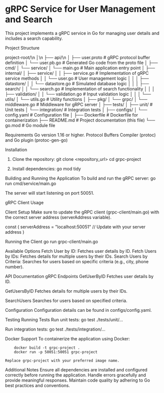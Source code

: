 # gRPC Service for User Management and Search

This project implements a gRPC service in Go for managing user details and includes a search capability.


Project Structure

project-root/\n
│\n
├── api/\n
│ ├── user.proto # gRPC protocol buffer definition
│ └── user.pb.go # Generated Go code from the proto file
│
├── cmd/
│ └── service/
│ └── main.go # Main application entry point
│
├── internal/
│ ├── service/
│ │ ├── service.go # Implementation of gRPC service methods
│ │ └── user.go # User management logic
│ │
│ ├── datastore/
│ │ └── datastore.go # Simulated database logic
│ │
│ ├── search/
│ │ └── search.go # Implementation of search functionality
│ │
│ ├── validation/
│ │ └── validation.go # Input validation logic
│ │
│ └── utils/
│ └── utils.go # Utility functions
│
├── pkg/
│ └── grpc/
│ └── middleware.go # Middleware for gRPC server
│
├── tests/
│ ├── unit/ # Unit tests
│ └── integration/ # Integration tests
│
├── configs/
│ └── config.yaml # Configuration file
│
├── Dockerfile # Dockerfile for containerization
├── README.md # Project documentation (this file)
└── go.mod # Go module file


Requirements
 Go version 1.16 or higher.
 Protocol Buffers Compiler (protoc) and Go plugin (protoc-gen-go)


Installation

1. Clone the repository:
    git clone <repository_url>
    cd grpc-project

2. Install dependencies:
    go mod tidy


Building and Running the Application
   To build and run the gRPC server:
    go run cmd/service/main.go

The server will start listening on port 50051.


gRPC Client Usage

Client Setup
Make sure to update the gRPC client (grpc-client/main.go) with the correct server address (serverAddress variable).

const (
    serverAddress = "localhost:50051"  // Update with your server address
)


Running the Client
    go run grpc-client/main.go

Available Options
    Fetch User by ID: Fetches user details by ID.
    Fetch Users by IDs: Fetches details for multiple users by their IDs.
    Search Users by Criteria: Searches for users based on specific criteria (e.g., city, phone number).

API Documentation
gRPC Endpoints
  GetUserByID
    Fetches user details by ID.
  
   GetUsersByID
    Fetches details for multiple users by their IDs.

   SearchUsers
    Searches for users based on specified criteria.

Configuration
    Configuration details can be found in configs/config.yaml.


Testing
    Running Tests
        Run unit tests:
            go test ./tests/unit/...

Run integration tests:
    go test ./tests/integration/...


Docker Support
    To containerize the application using Docker:

        docker build -t grpc-project .
        docker run -p 50051:50051 grpc-project

    Replace grpc-project with your preferred image name.


Additional Notes
    Ensure all dependencies are installed and configured correctly before running the application.
    Handle errors gracefully and provide meaningful responses.
    Maintain code quality by adhering to Go best practices and conventions.




